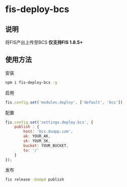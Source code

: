 # fis-deploy-bcs

## 说明

将FIS产出上传至BCS  **仅支持FIS 1.8.5+**

## 使用方法

安装

```bash
npm i fis-deploy-bcs -g
```

启用

```javascript
fis.config.set('modules.deploy', ['default', 'bcs'])
```

配置

```javascript
fis.config.set('settings.deploy.bcs', {
    publish : {
        host: 'bcs.duapp.com',
        ak: YOUR_AK,
        sk: YOUR_SK,
        bucket: YOUR_BUCKET,
        to: '/'
    }   
});
```

发布

```bash
fis release -Dompd publish
```
